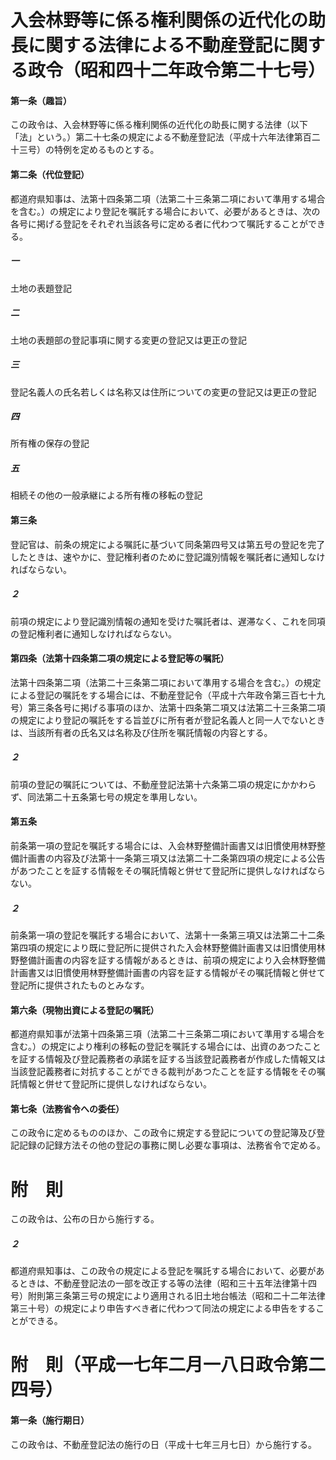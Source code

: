 # 入会林野等に係る権利関係の近代化の助長に関する法律による不動産登記に関する政令（昭和四十二年政令第二十七号）
#### 第一条（趣旨）
この政令は、入会林野等に係る権利関係の近代化の助長に関する法律（以下「法」という。）第二十七条の規定による不動産登記法（平成十六年法律第百二十三号）の特例を定めるものとする。
#### 第二条（代位登記）
都道府県知事は、法第十四条第二項（法第二十三条第二項において準用する場合を含む。）の規定により登記を嘱託する場合において、必要があるときは、次の各号に掲げる登記をそれぞれ当該各号に定める者に代わつて嘱託することができる。
##### 一
土地の表題登記
##### 二
土地の表題部の登記事項に関する変更の登記又は更正の登記
##### 三
登記名義人の氏名若しくは名称又は住所についての変更の登記又は更正の登記
##### 四
所有権の保存の登記
##### 五
相続その他の一般承継による所有権の移転の登記
#### 第三条
登記官は、前条の規定による嘱託に基づいて同条第四号又は第五号の登記を完了したときは、速やかに、登記権利者のために登記識別情報を嘱託者に通知しなければならない。
##### ２
前項の規定により登記識別情報の通知を受けた嘱託者は、遅滞なく、これを同項の登記権利者に通知しなければならない。
#### 第四条（法第十四条第二項の規定による登記等の嘱託）
法第十四条第二項（法第二十三条第二項において準用する場合を含む。）の規定による登記の嘱託をする場合には、不動産登記令（平成十六年政令第三百七十九号）第三条各号に掲げる事項のほか、法第十四条第二項又は法第二十三条第二項の規定により登記の嘱託をする旨並びに所有者が登記名義人と同一人でないときは、当該所有者の氏名又は名称及び住所を嘱託情報の内容とする。
##### ２
前項の登記の嘱託については、不動産登記法第十六条第二項の規定にかかわらず、同法第二十五条第七号の規定を準用しない。
#### 第五条
前条第一項の登記を嘱託する場合には、入会林野整備計画書又は旧慣使用林野整備計画書の内容及び法第十一条第三項又は法第二十二条第四項の規定による公告があつたことを証する情報をその嘱託情報と併せて登記所に提供しなければならない。
##### ２
前条第一項の登記を嘱託する場合において、法第十一条第三項又は法第二十二条第四項の規定により既に登記所に提供された入会林野整備計画書又は旧慣使用林野整備計画書の内容を証する情報があるときは、前項の規定により入会林野整備計画書又は旧慣使用林野整備計画書の内容を証する情報がその嘱託情報と併せて登記所に提供されたものとみなす。
#### 第六条（現物出資による登記の嘱託）
都道府県知事が法第十四条第三項（法第二十三条第二項において準用する場合を含む。）の規定により権利の移転の登記を嘱託する場合には、出資のあつたことを証する情報及び登記義務者の承諾を証する当該登記義務者が作成した情報又は当該登記義務者に対抗することができる裁判があつたことを証する情報をその嘱託情報と併せて登記所に提供しなければならない。
#### 第七条（法務省令への委任）
この政令に定めるもののほか、この政令に規定する登記についての登記簿及び登記記録の記録方法その他の登記の事務に関し必要な事項は、法務省令で定める。
# 附　則
この政令は、公布の日から施行する。
##### ２
都道府県知事は、この政令の規定による登記を嘱託する場合において、必要があるときは、不動産登記法の一部を改正する等の法律（昭和三十五年法律第十四号）附則第三条第三号の規定により適用される旧土地台帳法（昭和二十二年法律第三十号）の規定により申告すべき者に代わつて同法の規定による申告をすることができる。
# 附　則（平成一七年二月一八日政令第二四号）
#### 第一条（施行期日）
この政令は、不動産登記法の施行の日（平成十七年三月七日）から施行する。

